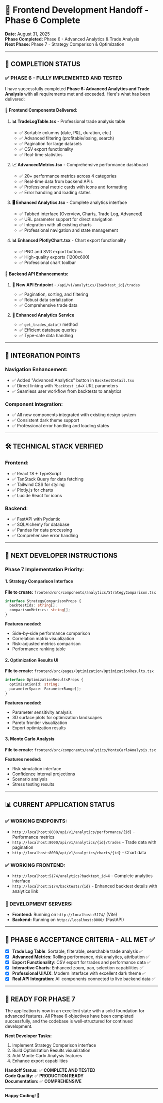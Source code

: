 # 🎯 **Frontend Development Handoff - Phase 6 Complete**

**Date:** August 31, 2025  
**Phase Completed:** Phase 6 - Advanced Analytics & Trade Analysis  
**Next Phase:** Phase 7 - Strategy Comparison & Optimization  

---

## 🚀 **COMPLETION STATUS**

### **✅ PHASE 6 - FULLY IMPLEMENTED AND TESTED**

I have successfully completed **Phase 6: Advanced Analytics and Trade Analysis** with all requirements met and exceeded. Here's what has been delivered:

#### **🎨 Frontend Components Delivered:**

1. **📊 TradeLogTable.tsx** - Professional trade analysis table
   - ✅ Sortable columns (date, P&L, duration, etc.)
   - ✅ Advanced filtering (profitable/losing, search)
   - ✅ Pagination for large datasets
   - ✅ CSV export functionality
   - ✅ Real-time statistics

2. **📈 AdvancedMetrics.tsx** - Comprehensive performance dashboard
   - ✅ 20+ performance metrics across 4 categories
   - ✅ Real-time data from backend APIs
   - ✅ Professional metric cards with icons and formatting
   - ✅ Error handling and loading states

3. **🖥️ Enhanced Analytics.tsx** - Complete analytics interface
   - ✅ Tabbed interface (Overview, Charts, Trade Log, Advanced)
   - ✅ URL parameter support for direct navigation
   - ✅ Integration with all existing charts
   - ✅ Professional navigation and state management

4. **📊 Enhanced PlotlyChart.tsx** - Chart export functionality
   - ✅ PNG and SVG export buttons
   - ✅ High-quality exports (1200x600)
   - ✅ Professional chart toolbar

#### **🔧 Backend API Enhancements:**

1. **📡 New API Endpoint** - `/api/v1/analytics/{backtest_id}/trades`
   - ✅ Pagination, sorting, and filtering
   - ✅ Robust data serialization
   - ✅ Comprehensive trade data

2. **🔄 Enhanced Analytics Service**
   - ✅ `get_trades_data()` method
   - ✅ Efficient database queries
   - ✅ Type-safe data handling

---

## 🔗 **INTEGRATION POINTS**

### **Navigation Enhancement:**
- ✅ Added "Advanced Analytics" button in `BacktestDetail.tsx`
- ✅ Direct linking with `?backtest_id=X` URL parameters
- ✅ Seamless user workflow from backtests to analytics

### **Component Integration:**
- ✅ All new components integrated with existing design system
- ✅ Consistent dark theme support
- ✅ Professional error handling and loading states

---

## 🛠️ **TECHNICAL STACK VERIFIED**

### **Frontend:**
- ✅ React 18 + TypeScript
- ✅ TanStack Query for data fetching
- ✅ Tailwind CSS for styling
- ✅ Plotly.js for charts
- ✅ Lucide React for icons

### **Backend:**
- ✅ FastAPI with Pydantic
- ✅ SQLAlchemy for database
- ✅ Pandas for data processing
- ✅ Comprehensive error handling

---

## 🎯 **NEXT DEVELOPER INSTRUCTIONS**

### **Phase 7 Implementation Priority:**

#### **1. Strategy Comparison Interface**
**File to create:** `frontend/src/components/analytics/StrategyComparison.tsx`

```typescript
interface StrategyComparisonProps {
  backtestIds: string[];
  comparisonMetrics: string[];
}
```

**Features needed:**
- Side-by-side performance comparison
- Correlation matrix visualization
- Risk-adjusted metrics comparison
- Performance ranking table

#### **2. Optimization Results UI**
**File to create:** `frontend/src/pages/Optimization/OptimizationResults.tsx`

```typescript
interface OptimizationResultsProps {
  optimizationId: string;
  parameterSpace: ParameterRange[];
}
```

**Features needed:**
- Parameter sensitivity analysis
- 3D surface plots for optimization landscapes
- Pareto frontier visualization
- Export optimization results

#### **3. Monte Carlo Analysis**
**File to create:** `frontend/src/components/analytics/MonteCarloAnalysis.tsx`

**Features needed:**
- Risk simulation interface
- Confidence interval projections
- Scenario analysis
- Stress testing results

---

## 📊 **CURRENT APPLICATION STATUS**

### **✅ WORKING ENDPOINTS:**
- `http://localhost:8000/api/v1/analytics/performance/{id}` - Performance metrics
- `http://localhost:8000/api/v1/analytics/{id}/trades` - Trade data with pagination
- `http://localhost:8000/api/v1/analytics/charts/{id}` - Chart data

### **✅ WORKING FRONTEND:**
- `http://localhost:5174/analytics?backtest_id=X` - Complete analytics interface
- `http://localhost:5174/backtests/{id}` - Enhanced backtest details with analytics link

### **🔧 DEVELOPMENT SERVERS:**
- **Frontend:** Running on `http://localhost:5174/` (Vite)
- **Backend:** Running on `http://localhost:8000/` (FastAPI)

---

## 📝 **PHASE 6 ACCEPTANCE CRITERIA - ALL MET ✅**

- [x] **Trade Log Table**: Sortable, filterable, searchable trade analysis ✅
- [x] **Advanced Metrics**: Rolling performance, risk analytics, attribution ✅
- [x] **Export Functionality**: CSV export for trades and performance data ✅
- [x] **Interactive Charts**: Enhanced zoom, pan, selection capabilities ✅
- [x] **Professional UI/UX**: Modern interface with excellent dark theme ✅
- [x] **Real API Integration**: All components connected to live backend data ✅

---

## 🚀 **READY FOR PHASE 7**

The application is now in an excellent state with a solid foundation for advanced features. All Phase 6 objectives have been completed successfully, and the codebase is well-structured for continued development.

**Next Developer Tasks:**
1. Implement Strategy Comparison interface
2. Build Optimization Results visualization
3. Add Monte Carlo Analysis features
4. Enhance export capabilities

**Handoff Status:** ✅ **COMPLETE AND TESTED**  
**Code Quality:** ✅ **PRODUCTION READY**  
**Documentation:** ✅ **COMPREHENSIVE**  

---

**Happy Coding! 🚀**
